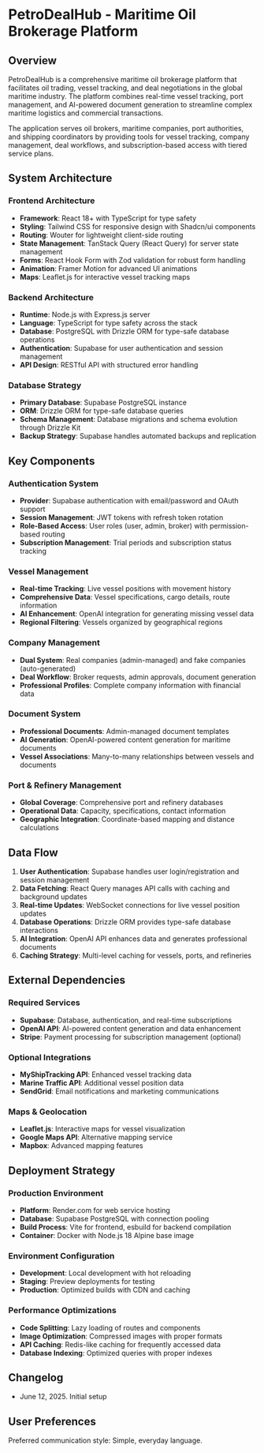 # PetroDealHub - Maritime Oil Brokerage Platform

## Overview

PetroDealHub is a comprehensive maritime oil brokerage platform that facilitates oil trading, vessel tracking, and deal negotiations in the global maritime industry. The platform combines real-time vessel tracking, port management, and AI-powered document generation to streamline complex maritime logistics and commercial transactions.

The application serves oil brokers, maritime companies, port authorities, and shipping coordinators by providing tools for vessel tracking, company management, deal workflows, and subscription-based access with tiered service plans.

## System Architecture

### Frontend Architecture
- **Framework**: React 18+ with TypeScript for type safety
- **Styling**: Tailwind CSS for responsive design with Shadcn/ui components
- **Routing**: Wouter for lightweight client-side routing
- **State Management**: TanStack Query (React Query) for server state management
- **Forms**: React Hook Form with Zod validation for robust form handling
- **Animation**: Framer Motion for advanced UI animations
- **Maps**: Leaflet.js for interactive vessel tracking maps

### Backend Architecture
- **Runtime**: Node.js with Express.js server
- **Language**: TypeScript for type safety across the stack
- **Database**: PostgreSQL with Drizzle ORM for type-safe database operations
- **Authentication**: Supabase for user authentication and session management
- **API Design**: RESTful API with structured error handling

### Database Strategy
- **Primary Database**: Supabase PostgreSQL instance
- **ORM**: Drizzle ORM for type-safe database queries
- **Schema Management**: Database migrations and schema evolution through Drizzle Kit
- **Backup Strategy**: Supabase handles automated backups and replication

## Key Components

### Authentication System
- **Provider**: Supabase authentication with email/password and OAuth support
- **Session Management**: JWT tokens with refresh token rotation
- **Role-Based Access**: User roles (user, admin, broker) with permission-based routing
- **Subscription Management**: Trial periods and subscription status tracking

### Vessel Management
- **Real-time Tracking**: Live vessel positions with movement history
- **Comprehensive Data**: Vessel specifications, cargo details, route information
- **AI Enhancement**: OpenAI integration for generating missing vessel data
- **Regional Filtering**: Vessels organized by geographical regions

### Company Management
- **Dual System**: Real companies (admin-managed) and fake companies (auto-generated)
- **Deal Workflow**: Broker requests, admin approvals, document generation
- **Professional Profiles**: Complete company information with financial data

### Document System
- **Professional Documents**: Admin-managed document templates
- **AI Generation**: OpenAI-powered content generation for maritime documents
- **Vessel Associations**: Many-to-many relationships between vessels and documents

### Port & Refinery Management
- **Global Coverage**: Comprehensive port and refinery databases
- **Operational Data**: Capacity, specifications, contact information
- **Geographic Integration**: Coordinate-based mapping and distance calculations

## Data Flow

1. **User Authentication**: Supabase handles user login/registration and session management
2. **Data Fetching**: React Query manages API calls with caching and background updates
3. **Real-time Updates**: WebSocket connections for live vessel position updates
4. **Database Operations**: Drizzle ORM provides type-safe database interactions
5. **AI Integration**: OpenAI API enhances data and generates professional documents
6. **Caching Strategy**: Multi-level caching for vessels, ports, and refineries

## External Dependencies

### Required Services
- **Supabase**: Database, authentication, and real-time subscriptions
- **OpenAI API**: AI-powered content generation and data enhancement
- **Stripe**: Payment processing for subscription management (optional)

### Optional Integrations
- **MyShipTracking API**: Enhanced vessel tracking data
- **Marine Traffic API**: Additional vessel position data
- **SendGrid**: Email notifications and marketing communications

### Maps & Geolocation
- **Leaflet.js**: Interactive maps for vessel visualization
- **Google Maps API**: Alternative mapping service
- **Mapbox**: Advanced mapping features

## Deployment Strategy

### Production Environment
- **Platform**: Render.com for web service hosting
- **Database**: Supabase PostgreSQL with connection pooling
- **Build Process**: Vite for frontend, esbuild for backend compilation
- **Container**: Docker with Node.js 18 Alpine base image

### Environment Configuration
- **Development**: Local development with hot reloading
- **Staging**: Preview deployments for testing
- **Production**: Optimized builds with CDN and caching

### Performance Optimizations
- **Code Splitting**: Lazy loading of routes and components
- **Image Optimization**: Compressed images with proper formats
- **API Caching**: Redis-like caching for frequently accessed data
- **Database Indexing**: Optimized queries with proper indexes

## Changelog

- June 12, 2025. Initial setup

## User Preferences

Preferred communication style: Simple, everyday language.